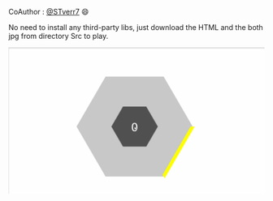 CoAuthor : [@STverr7](https://github.com/STverr7)   :smile:

No need to install any third-party libs, just download the HTML and the both jpg from directory Src to play.

![](https://raw.githubusercontent.com/RoyLJH/Toys-and-fun/master/Hextris/try.gif)
 
